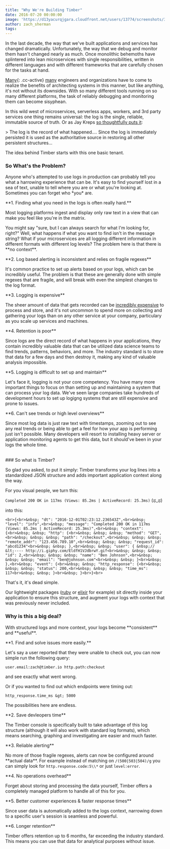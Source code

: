 ```yaml
---
title: "Why We're Building Timber"
date: 2016-07-20 00:00:00
image: 'https://d13yacurqjgara.cloudfront.net/users/13774/screenshots/3003711/projects.png'
author: zach_sherman
tags:
---
```



In the last decade, the way that we've built applications and services has changed dramatically. Unfortunately, the way that we debug and monitor them hasn't changed nearly as much. Once monolithic behemoths have splintered into lean microservices with single responsibilities, written in different languages and with different frameworks that are carefully chosen for the tasks at hand.

[Many](){: .cc-active} [many](link) engineers and organizations have to come to realize the benefits of architecting systems in this manner, but like anything, it's not without its downsides. With so many different tools running on so many different platforms, the task of reliably debugging and monitoring them can become sisyphean.

In this wild west of microservices, serverless apps, workers, and 3rd party services one thing remains universal: the log is the single, reliable, immutable source of truth. Or as Jay Kreps [so thoughtfully puts it](https://engineering.linkedin.com/distributed-systems/log-what-every-software-engineer-should-know-about-real-time-datas-unifying):

&gt; The log is the record of what happened…. Since the log is immediately persisted it is used as the authoritative source in restoring all other persistent structures…

The idea behind Timber starts with this one basic tenant.

### So What's the Problem?

Anyone who's attempted to use logs in production can probably tell you what a harrowing experience that can be. It's easy to find yourself lost in a sea of text, unable to tell where you are or what you're looking at. Sometimes you can forget who \*you\* are.

\*\*1. Finding what you need in the logs is often really hard.\*\*

Most logging platforms ingest and display only raw text in a view that can make you feel like you're in the matrix.

You might say "sure, but I can always search for what I'm looking for, right?" Well, what happens if what you want to find isn't in the message string? What if your microservices are all logging different information in different formats with different log levels? The problem here is that there is \*\*no context\*\*.

\*\*2. Log based alerting is inconsistent and relies on fragile regexes\*\*

It's common practice to set up alerts based on your logs, which can be incredibly useful. The problem is that these are generally done with simple regexes that are fragile, and will break with even the simplest changes to the log format.

\*\*3. Logging is expensive\*\*

The sheer amount of data that gets recorded can be [incredibly expensive](https://www.dropbox.com/s/zb0h8lrt7vuu262/Screenshot%202017-01-31%2013.29.19.png?dl=0) to process and store, and it's not uncommon to spend more on collecting and gathering your logs than on any other service at your company, particulary as you scale up services and machines.

\*\*4. Retention is poor\*\*

Since logs are the direct record of what happens in your applications, they contain incredibly valuable data that can be utilized data science teams to find trends, patterns, behaviors, and more. The industry standard is to store that data for a few days and then destroy it, making any kind of valuable analysis impossible.

\*\*5. Logging is difficult to set up and maintain\*\*

Let's face it, logging is not your core competency. You have many more important things to focus on than setting up and maintaining a system that can process your log data. We've seen large companies take hundreds of development hours to set up logigng systems that are still expensive and prone to issues.

\*\*6. Can't see trends or high level overviews\*\*

Since most log data is just raw text with timestamps, zooming out to see any real trends or being able to get a feel for how your app is performing just isn't possible. Many developers will resort to installing heavy server or application monitoring agents to get this data, but it should've been in your logs the whole time.

<br>### So what is Timber?

So glad you asked, to put it simply: Timber transforms your log lines into a standardized JSON structure and adds important application context along the way.

For you visual people, we turn this:

`Completed 200 OK in 117ms (Views: 85.2ms | ActiveRecord: 25.3ms)` (ಥ_ಥ)

into this:

`<br>{<br>&nbsp; "dt": "2016-12-01T02:23:12.236543Z",<br>&nbsp; "level": "info",<br>&nbsp; "message": "Completed 200 OK in 117ms (Views: 85.2ms | ActiveRecord: 25.3ms)",<br>&nbsp; "context": {<br>&nbsp; &nbsp; "http": {<br>&nbsp; &nbsp; &nbsp; "method": "GET",<br>&nbsp; &nbsp; &nbsp; "path": "/checkout",<br>&nbsp; &nbsp; &nbsp; "remote_addr": "123.456.789.10",<br>&nbsp; &nbsp; &nbsp; "request_id": "abcd1234"<br>&nbsp; &nbsp; },<br>&nbsp; &nbsp; "user": { &nbsp;// &lt;---- http://i.giphy.com/EldfH1VJdbrwY.gif<br>&nbsp; &nbsp; &nbsp; "id": 2,<br>&nbsp; &nbsp; &nbsp; "name": "Ben Johnson",<br>&nbsp; &nbsp; &nbsp; "email": "ben@johnson.com"<br>&nbsp; &nbsp; }<br>&nbsp; },<br>&nbsp; "event": {<br>&nbsp; &nbsp; "http_response": {<br>&nbsp; &nbsp; &nbsp; "status": 200,<br>&nbsp; &nbsp; &nbsp; "time_ms": 117<br>&nbsp; &nbsp; }<br>&nbsp; }<br>}<br>`

That's it, it's dead simple.

Our lightweight packages ([ruby](github.com/timberio/timber-ruby) or [elixir](github.com/timberio/timber-elixir) for example) sit directly inside your application to ensure this structure, and augment your logs with context that was previously never included.

### Why is this a big deal?

With structured logs and more context, your logs become \*\*consistent\*\* and \*\*useful\*\*.

\*\*1. Find and solve issues more easily.\*\*

Let's say a user reported that they were unable to check out, you can now simple run the following query:

`user.email:zach@timber.io http.path:checkout`

and see exactly what went wrong.

Or if you wanted to find out which endpoints were timing out:

`http_response.time_ms &gt; 5000`

The possibilities here are endless.

\*\*2. Save devleopers time\*\*

The Timber console is specifically built to take advantage of this log structure (although it will also work with standard log formats), which means searching, graphing and investigating are easier and much faster.

\*\*3. Reliable alerting\*\*

No more of those fragile regexes, alerts can now be configured around \*\*actual data\*\*. For example instead of matching on `/(500|503|504)/g` you can simply look for `http.response.code:5\\*` or just `level:error`.

\*\*4. No operations overhead\*\*

Forget about storing and processing the data yourself, Timber offers a completely managed platform to handle all of this for you.

\*\*5. Better customer experiences & faster response times\*\*

Since user data is automatically added to the logs context, narrowing down to a specific user's session is seamless and powerful.

\*\*6. Longer retention\*\*

Timber offers retention up to 6 months, far exceeding the industry standard. This means you can use that data for analytical purposes without issue.